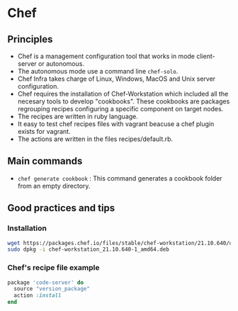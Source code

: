# Chef

## Principles

* Chef is a management configuration tool that works in mode client-server or autonomous.
* The autonomous mode use a command line `chef-solo`.
* Chef Infra takes charge of Linux, Windows, MacOS and Unix server configuration.
* Chef requires the installation of Chef-Workstation which included all the necesary tools to develop "cookbooks". These cookbooks are packages regrouping recipes configuring a specific component on target nodes.
* The recipes are written in ruby language.
* It easy to test chef recipes files with vagrant beacuse a chef plugin exists for vagrant.
* The actions are written in the files recipes/default.rb.

## Main commands

* `chef generate cookbook` : This command generates a cookbook folder from an empty directory.

## Good practices and tips

### Installation

```bash
wget https://packages.chef.io/files/stable/chef-workstation/21.10.640/ubuntu/20.04/chef-workstation_21.10.640-1_amd64.deb
sudo dpkg -i chef-workstation_21.10.640-1_amd64.deb
```

### Chef's recipe file example

```ruby
package 'code-server' do
  source "version_package"
  action :install
end
```

